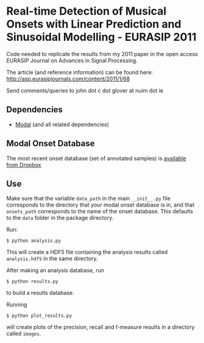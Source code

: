 Real-time Detection of Musical Onsets with Linear Prediction and Sinusoidal Modelling - EURASIP 2011
====================================================================================================

Code needed to replicate the results from my 2011 paper in the open access
EURASIP Journal on Advances in Signal Processing.

The article (and reference information) can be found here:
http://asp.eurasipjournals.com/content/2011/1/68

Send comments/queries to john dot c dot glover at nuim dot ie


Dependencies
------------

* [Modal](http://github.com/johnglover/modal) (and all related dependencies)


Modal Onset Database
--------------------

The most recent onset database (set of annotated samples) is
[available from Dropbox](http://dl.dropbox.com/u/9444913/onsets1.1.hdf5)


Use
---

Make sure that the variable `data_path` in the main `__init__.py` file
corresponds to the directory that your modal onset database is in, and that
`onsets_path` corresponds to the name of the onset database.
This defaults to the `data` folder in the package directory.

Run:

    $ python analysis.py

This will create a HDF5 file containing the analysis results called
`analysis.hdf5` in the same directory.

After making an analysis database, run

    $ python results.py

to build a results database.

Running

    $ python plot_results.py

will create plots of the precision, recall and f-measure results
in a directory called ``images``.
